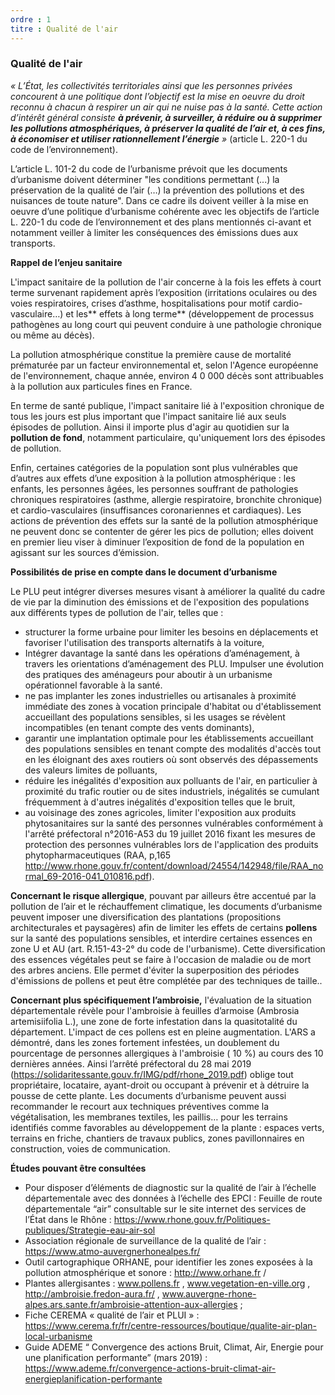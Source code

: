 ```yaml
---
ordre : 1
titre : Qualité de l'air
---
```

### Qualité de l'air

*« L’État, les collectivités territoriales ainsi que les personnes privées concourent à une politique dont
l’objectif est la mise en oeuvre du droit reconnu à chacun à respirer un air qui ne nuise pas à la santé.
Cette action d’intérêt général consiste **à prévenir, à surveiller, à réduire ou à supprimer les pollutions
atmosphériques, à préserver la qualité de l’air et, à ces fins, à économiser et utiliser
rationnellement l’énergie** »* (article L. 220-1 du code de l’environnement).

L’article L. 101-2 du code de l’urbanisme prévoit que les documents d’urbanisme doivent déterminer "les
conditions permettant (...) la préservation de la qualité de l’air (…) la prévention des pollutions et des
nuisances de toute nature". Dans ce cadre ils doivent veiller à la mise en oeuvre d’une politique
d’urbanisme cohérente avec les objectifs de l’article L. 220-1 du code de l’environnement et des plans
mentionnés ci-avant et notamment veiller à limiter les conséquences des émissions dues aux transports.

**Rappel de l’enjeu sanitaire**

L'impact sanitaire de la pollution de l'air concerne à la fois les effets à court terme survenant rapidement
après l’exposition (irritations oculaires ou des voies respiratoires, crises d’asthme, hospitalisations pour
motif cardio-vasculaire…) et les** effets à long terme** (développement de processus pathogènes au long
court qui peuvent conduire à une pathologie chronique ou même au décès).

La pollution atmosphérique constitue la première cause de mortalité prématurée par un facteur
environnemental et, selon l'Agence européenne de l'environnement, chaque année, environ 4 0 000 décès
sont attribuables à la pollution aux particules fines en France.

En terme de santé publique, l'impact sanitaire lié à l'exposition chronique de tous les jours est plus
important que l'impact sanitaire lié aux seuls épisodes de pollution. Ainsi il importe plus d'agir au quotidien
sur la **pollution de fond**, notamment particulaire, qu'uniquement lors des épisodes de pollution.

Enfin, certaines catégories de la population sont plus vulnérables que d’autres aux effets d’une exposition
à la pollution atmosphérique : les enfants, les personnes âgées, les personnes souffrant de pathologies
chroniques respiratoires (asthme, allergie respiratoire, bronchite chronique) et cardio-vasculaires
(insuffisances coronariennes et cardiaques). Les actions de prévention des effets sur la santé de la
pollution atmosphérique ne peuvent donc se contenter de gérer les pics de pollution; elles doivent en
premier lieu viser à diminuer l’exposition de fond de la population en agissant sur les sources d’émission.

**Possibilités de prise en compte dans le document d’urbanisme**

Le PLU peut intégrer diverses mesures visant à améliorer la qualité du cadre de vie par la diminution des
émissions et de l'exposition des populations aux différents types de pollution de l'air, telles que :
- structurer la forme urbaine pour limiter les besoins en déplacements et favoriser l'utilisation des
transports alternatifs à la voiture,
- Intégrer davantage la santé dans les opérations d’aménagement, à travers les orientations
d’aménagement des PLU. Impulser une évolution des pratiques des aménageurs pour aboutir à un
urbanisme opérationnel favorable à la santé.
- ne pas implanter les zones industrielles ou artisanales à proximité immédiate des zones à
vocation principale d'habitat ou d'établissement accueillant des populations sensibles, si les
usages se révèlent incompatibles (en tenant compte des vents dominants),
- garantir une implantation optimale pour les établissements accueillant des populations sensibles
en tenant compte des modalités d'accès tout en les éloignant des axes routiers où sont observés
des dépassements des valeurs limites de polluants,
- réduire les inégalités d'exposition aux polluants de l'air, en particulier à proximité du trafic routier
ou de sites industriels, inégalités se cumulant fréquemment à d'autres inégalités d'exposition telles
que le bruit,
- au voisinage des zones agricoles, limiter l'exposition aux produits phytosanitaires sur la santé des
personnes vulnérables conformément à l'arrêté préfectoral n°2016-A53 du 19 juillet 2016 fixant les
mesures de protection des personnes vulnérables lors de l'application des produits
phytopharmaceutiques (RAA, p,165 http://www.rhone.gouv.fr/content/download/24554/142948/file/RAA_normal_69-2016-041_010816.pdf).

**Concernant le risque allergique**, pouvant par ailleurs être accentué par la pollution de l’air et le
réchauffement climatique, les documents d’urbanisme peuvent imposer une diversification des plantations
(propositions architecturales et paysagères) afin de limiter les effets de certains **pollens** sur la santé des
populations sensibles, et interdire certaines essences en zone U et AU (art. R.151-43-2° du code de
l'urbanisme). Cette diversification des essences végétales peut se faire à l'occasion de maladie ou de mort
des arbres anciens. Elle permet d'éviter la superposition des périodes d'émissions de pollens et peut être
complétée par des techniques de taille..

**Concernant plus spécifiquement l’ambroisie,** l'évaluation de la situation départementale révèle pour
l'ambroisie à feuilles d’armoise (Ambrosia artemisiifolia L.), une zone de forte infestation dans la quasitotalité
du département. L'impact de ces pollens est en pleine augmentation. L'ARS a démontré, dans les
zones fortement infestées, un doublement du pourcentage de personnes allergiques à l'ambroisie ( 10 %)
au cours des 10 dernières années. Ainsi l’arrêté préfectoral du 28 mai 2019 (https://solidaritessante.gouv.fr/IMG/pdf/rhone_2019.pdf) oblige tout propriétaire, locataire, ayant-droit ou occupant à
prévenir et à détruire la pousse de cette plante. Les documents d’urbanisme peuvent aussi recommander
le recourt aux techniques préventives comme la végétalisation, les membranes textiles, les paillis… pour
les terrains identifiés comme favorables au développement de la plante : espaces verts, terrains en friche,
chantiers de travaux publics, zones pavillonnaires en construction, voies de communication.

**Études pouvant être consultées**

- Pour disposer d’éléments de diagnostic sur la qualité de l’air à l’échelle départementale avec des
données à l’échelle des EPCI : Feuille de route départementale “air” consultable sur le site internet
des services de l’État dans le Rhône :
https://www.rhone.gouv.fr/Politiques-publiques/Strategie-eau-air-sol
- Association régionale de surveillance de la qualité de l’air :
https://www.atmo-auvergnerhonealpes.fr/
- Outil cartographique ORHANE, pour identifier les zones exposées à la pollution atmosphérique et
sonore :
http://www.orhane.fr /
- Plantes allergisantes : www.pollens.fr , www.vegetation-en-ville.org , http://ambroisie.fredon-aura.fr/ ,
www.auvergne-rhone-alpes.ars.sante.fr/ambroisie-attention-aux-allergies ;
- Fiche CEREMA « qualité de l’air et PLUI » :
https://www.cerema.fr/fr/centre-ressources/boutique/qualite-air-plan-local-urbanisme
- Guide ADEME “ Convergence des actions Bruit, Climat, Air, Energie pour une planification
performante” (mars 2019) : https://www.ademe.fr/convergence-actions-bruit-climat-air-energieplanification-performante
